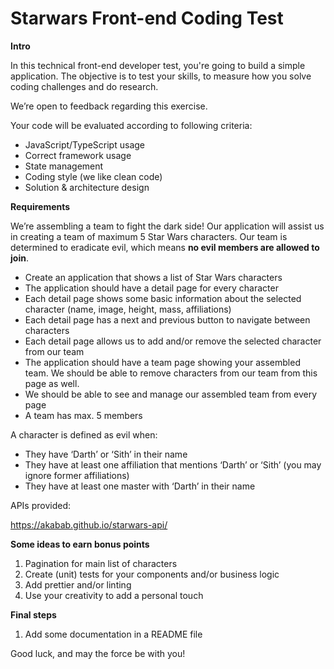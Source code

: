 # Starwars Front-end Coding Test
**Intro**

In this technical front-end developer test, you're going to build a simple application. The objective is to test your skills, to measure how you solve coding challenges and do research.

We’re open to feedback regarding this exercise.

Your code will be evaluated according to following criteria:

- JavaScript/TypeScript usage
- Correct framework usage
- State management
- Coding style (we like clean code)
- Solution & architecture design

**Requirements**

We’re assembling a team to fight the dark side! Our application will assist us in creating a team of maximum 5 Star Wars characters. Our team is determined to eradicate evil, which means **no evil members are allowed to join**. 

- Create an application that shows a list of Star Wars characters
- The application should have a detail page for every character
- Each detail page shows some basic information about the selected character (name, image, height, mass, affiliations)
- Each detail page has a next and previous button to navigate between characters
- Each detail page allows us to add and/or remove the selected character from our team
- The application should have a team page showing your assembled team. We should be able to remove characters from our team from this page as well.
- We should be able to see and manage our assembled team from every page
- A team has max. 5 members

A character is defined as evil when:

- They have ‘Darth’ or ‘Sith’ in their name
- They have at least one affiliation that mentions ‘Darth’ or ‘Sith’ 
  (you may ignore former affiliations)
- They have at least one master with ‘Darth’ in their name

APIs provided:

<https://akabab.github.io/starwars-api/>

**Some ideas to earn bonus points**

1. Pagination for main list of characters
1. Create (unit) tests for your components and/or business logic
1. Add prettier and/or linting
1. Use your creativity to add a personal touch

**Final steps**

1. Add some documentation in a README file

Good luck, and may the force be with you!